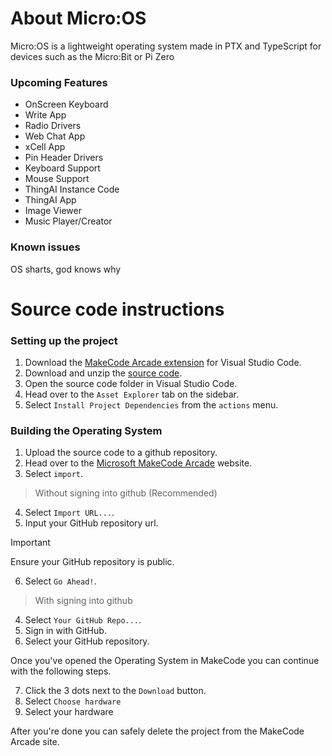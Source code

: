 # About Micro:OS
Micro:OS is a lightweight operating system made in PTX and TypeScript for devices such as the Micro:Bit or Pi Zero
### Upcoming Features
- OnScreen Keyboard
- Write App
- Radio Drivers
- Web Chat App
- xCell App
- Pin Header Drivers
- Keyboard Support
- Mouse Support
- ThingAI Instance Code
- ThingAI App
- Image Viewer
- Music Player/Creator
### Known issues
OS sharts, god knows why
# Source code instructions
### Setting up the project
1. Download the [MakeCode Arcade extension](https://marketplace.visualstudio.com/items?itemName=ms-edu.pxt-vscode-web) for Visual Studio Code.
2. Download and unzip the [source code](https://github.com/NotCryptid/MicroOS/archive/refs/heads/master.zip).
3. Open the source code folder in Visual Studio Code.
4. Head over to the ```Asset Explorer``` tab on the sidebar.
5. Select ```Install Project Dependencies``` from the ```actions``` menu.
### Building the Operating System
1. Upload the source code to a github repository.
2. Head over to the [Microsoft MakeCode Arcade](https://arcade.makecode.com/) website.
3. Select ```import```.
> Without signing into github (Recommended)
4. Select ```Import URL...```.
5. Input your GitHub repository url.
> [!IMPORTANT]
> Ensure your GitHub repository is public.
6. Select ```Go Ahead!```.
> With signing into github
4. Select ```Your GitHub Repo...```.
5. Sign in with GitHub.
6. Select your GitHub repository.

Once you've opened the Operating System in MakeCode you can continue with the following steps.

7. Click the 3 dots next to the ```Download``` button.
8. Select ```Choose hardware```
9. Select your hardware

After you're done you can safely delete the project from the MakeCode Arcade site.
